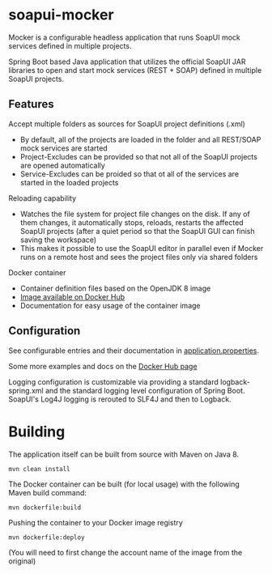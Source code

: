# soapui-mocker

Mocker is a configurable headless application that runs SoapUI mock services defined in multiple projects.

Spring Boot based Java application that utilizes the official SoapUI JAR libraries to open and start mock services (REST + SOAP) defined in multiple SoapUI projects.

## Features

Accept multiple folders as sources for SoapUI project definitions (.xml)
- By default, all of the projects are loaded in the folder and all REST/SOAP mock services are started
- Project-Excludes can be provided so that not all of the SoapUI projects are opened automatically
- Service-Excludes can be proided so that ot all of the services are started in the loaded projects

Reloading capability
- Watches the file system for project file changes on the disk. If any of them changes, it automatically stops, reloads, restarts the affected SoapUI projects (after a quiet period so that the SoapUI GUI can finish saving the workspace)
- This makes it possible to use the SoapUI editor in parallel even if Mocker runs on a remote host and sees the project files only via shared folders
 
Docker container 
- Container definition files based on the OpenJDK 8 image
- [Image available on Docker Hub](https://hub.docker.com/r/soltesza/soapui-mocker) 
- Documentation for easy usage of the container image

## Configuration

See configurable entries and their documentation in [application.properties](application/src/main/resources/application.properties).

Some more examples and docs on the [Docker Hub page](https://hub.docker.com/r/soltesza/soapui-mocker)

Logging configuration is customizable via providing a standard logback-spring.xml and the standard logging level configuration of Spring Boot. SoapUI's Log4J logging is rerouted to SLF4J and then to Logback.

# Building

The application itself can be built from source with Maven on Java 8. 

    mvn clean install

The Docker container can be built (for local usage) with the following Maven build command:

    mvn dockerfile:build


Pushing the container to your Docker image registry

    mvn dockerfile:deploy

(You will need to first change the account name of the image from the original)

